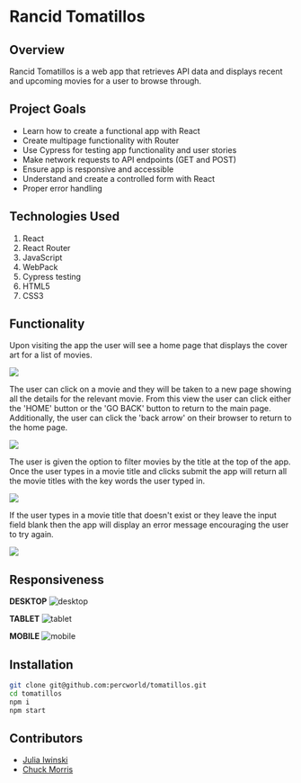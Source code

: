 # Rancid Tomatillos

## Overview
Rancid Tomatillos is a web app that retrieves API data and displays recent and upcoming movies for a user to browse through. 

## Project Goals
* Learn how to create a functional app with React 
* Create multipage functionality with Router
* Use Cypress for testing app functionality and user stories 
* Make network requests to API endpoints (GET and POST)
* Ensure app is responsive and accessible 
* Understand and create a controlled form with React 
* Proper error handling

## Technologies Used
1. React
2. React Router
3. JavaScript
4. WebPack
5. Cypress testing
6. HTML5
7. CSS3

## Functionality
Upon visiting the app the user will see a home page that displays the cover art for a list of movies. 

<img src="https://gyazo.com/515260160027a64b008573a3ada099ea.gif">

The user can click on a movie and they will be taken to a new page showing all the details for the relevant movie. From this view the user can click either the 'HOME' button or the 'GO BACK' button to return to the main page. Additionally, the user can click the 'back arrow' on their browser to return to the home page. 

<img src="https://gyazo.com/34895a549a98219edb24fc21ddcfcc32.gif">

The user is given the option to filter movies by the title at the top of the app. Once the user types in a movie title and clicks submit the app will return all the movie titles with the key words the user typed in. 

<img src="https://gyazo.com/00eb9a9b517e6386c0a31cb6976b8e1a.gif">

If the user types in a movie title that doesn't exist or they leave the input field blank then the app will display an error message encouraging the user to try again. 

<img src="https://gyazo.com/271aa0c2b684cb1aaf40d13a721ca428.gif">

## Responsiveness 
**DESKTOP** 
![desktop](https://github.com/percworld/tomatillos/blob/main/img/desktop.png)

**TABLET**
![tablet](https://github.com/percworld/tomatillos/blob/main/img/tablet.png)

**MOBILE**
![mobile](https://github.com/percworld/tomatillos/blob/main/img/mobile.png)

## Installation

```bash
git clone git@github.com:percworld/tomatillos.git
cd tomatillos
npm i
npm start
```

## Contributors 
* [Julia Iwinski ](https://github.com/jgiwinski)
* [Chuck Morris ](https://github.com/percworld)
